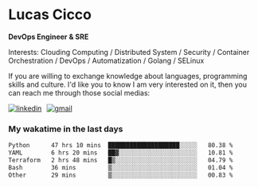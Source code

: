 # Lucas Cicco

**DevOps Engineer & SRE**

Interests: Clouding Computing / Distributed System / Security / Container Orchestration / DevOps / Automatization / Golang / SELinux

If you are willing to exchange knowledge about languages, programming skills and culture. I'd like you to know I am very interested on it, then you can reach me through those social medias:

<div style="display: flex; align-items: center; gap: 10px;">
  <a href="https://www.linkedin.com/in/lucas-vitor-de-cicco" target="_blank">
    <img
      src="https://img.shields.io/badge/-LinkedIn-%230077B5?style=for-the-badge&logo=linkedin&logoColor=white"
      alt="linkedin"
      target="_blank" 
    />
  </a>
  <a href="mailto:lucasvitorx1@gmail.com">
      <img
        src="https://img.shields.io/badge/-Gmail-%23333?style=for-the-badge&logo=gmail&logoColor=white"
        alt="gmail"
        target="_blank"
      />
  </a>
</div>

### My wakatime in the last days

<!--START_SECTION:waka-->

```txt
Python      47 hrs 10 mins  ████████████████████░░░░░   80.38 %
YAML        6 hrs 20 mins   ██▓░░░░░░░░░░░░░░░░░░░░░░   10.81 %
Terraform   2 hrs 48 mins   █▒░░░░░░░░░░░░░░░░░░░░░░░   04.79 %
Bash        36 mins         ▒░░░░░░░░░░░░░░░░░░░░░░░░   01.04 %
Other       29 mins         ▒░░░░░░░░░░░░░░░░░░░░░░░░   00.83 %
```

<!--END_SECTION:waka-->

